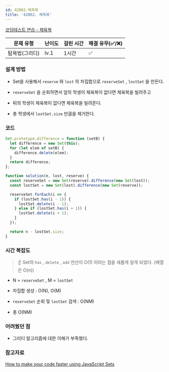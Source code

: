 ```yaml
---
id: 42862-체육복
title: '42862. 체육복'
---
```


[코딩테스트 연습 - 체육복](https://programmers.co.kr/learn/courses/30/lessons/42862)

| 문제 유형      | 난이도 | 걸린 시간 | 해결 유무(✅/❌) |
| -------------- | ------ | --------- | ---------------- |
| 탐욕법(그리디) | lv.1   | 1시간     | ✅               |

### 설계 방법

- Set을 사용해서 `reserve` 와 `lost` 의 차집합으로 `reserveSet` , `lostSet` 을 만든다.

- `reserveSet` 을 순회하면서 앞의 학생이 체육복이 없다면 체육복을 빌려주고

- 뒤의 학생이 체육복이 없다면 체육복을 빌려준다.

- 총 학생에서 `lostSet.size` 만큼을 제거한다.

### 코드

```javascript
Set.prototype.difference = function (setB) {
  let difference = new Set(this);
  for (let elem of setB) {
    difference.delete(elem);
  }
  return difference;
};

function solution(n, lost, reserve) {
  const reserveSet = new Set(reserve).difference(new Set(lost));
  const lostSet = new Set(lost).difference(new Set(reserve));

  reserveSet.forEach(i => {
    if (lostSet.has(i - 1)) {
      lostSet.delete(i - 1);
    } else if (lostSet.has(i + 1)) {
      lostSet.delete(i + 1);
    }
  });

  return n - lostSet.size;
}
```

### 시간 복잡도

> ☝ Set의 `has` , `delete` , `add` 연산이 O(1) 이라는 점을 새롭게 알게 되었다. (배열은 O(n))

- N = `reserveSet` , M = `lostSet`

- 차집합 생성 : O(N), O(M)

- `reserveSet` 순회 및 `lostSet` 검색 : O(NM)

- 총 O(NM)

### 어려웠던 점

- 그리디 알고리즘에 대한 이해가 부족했다.

### 참고자료

[How to make your code faster using JavaScript Sets](https://medium.com/@bretcameron/how-to-make-your-code-faster-using-javascript-sets-b432457a4a77)
